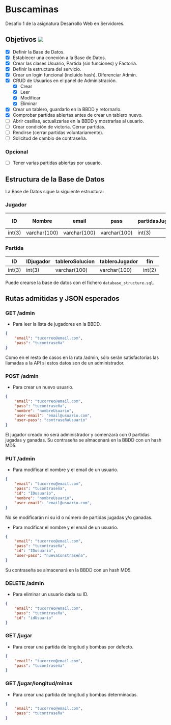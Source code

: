 # Buscaminas

Desafio 1 de la asignatura Desarrollo Web en Servidores.

## Objetivos ![](https://geps.dev/progress/67)

-   [x] Definir la Base de Datos.
-   [x] Establecer una conexión a la Base de Datos.
-   [x] Crear las clases Usuario, Partida (sin funciones) y Factoria.
-   [x] Definir la estructura del servicio.
-   [x] Crear un login funcional (incluido hash). Diferenciar Admin.
-   [x] CRUD de Usuarios en el panel de Administración.
    -   [x] Crear
    -   [x] Leer
    -   [x] Modificar
    -   [x] Eliminar
-   [x] Crear un tablero, guardarlo en la BBDD y retornarlo.
-   [x] Comprobar partidas abiertas antes de crear un tablero nuevo.
-   [ ] Abrir casillas, actualizarlas en la BBDD y mostrarlas al usuario.
-   [ ] Crear condición de victoria. Cerrar partidas.
-   [ ] Rendirse (cerrar partidas voluntariamente).
-   [ ] Solicitud de cambio de contraseña.

### Opcional

-   [ ] Tener varias partidas abiertas por usuario.

## Estructura de la Base de Datos

La Base de Datos sigue la siguiente estructura:

### Jugador

| ID     | Nombre       | email        | pass         | partidasJugadas | partidasGanadas | es-admin |
| ------ | ------------ | ------------ | ------------ | --------------- | --------------- | -------- |
| int(3) | varchar(100) | varchar(100) | varchar(100) | int(3)          | int(3)          | boolean  |

### Partida

| ID     | IDjugador | tableroSolucion | tableroJugador | fin    |
| ------ | --------- | --------------- | -------------- | ------ |
| int(3) | int(3)    | varchar(100)    | varchar(100)   | int(2) |

Puede crearse la base de datos con el fichero `database_structure.sql`.

## Rutas admitidas y JSON esperados

### GET /admin

- Para leer la lista de jugadores en la BBDD.

```json
{
    "email": "tucorreo@email.com",
    "pass": "tucontraseña"
}
```

Como en el resto de casos en la ruta /admin, sólo serán satisfactorias las llamadas a la API si estos datos son de un administrador.

### POST /admin

- Para crear un nuevo usuario.

```json
{
    "email": "tucorreo@email.com",
    "pass": "tucontraseña",
    "nombre": "nombreUsuario",
    "user-email": "email@usuario.com",
    "user-pass": "contraseñaUsuario"
}
```

El jugador creado no será administrador y comenzará con 0 partidas jugadas y ganadas.
Su contraseña se almacenará en la BBDD con un hash MD5.

### PUT /admin

- Para modificar el nombre y el email de un usuario.

```json
{
    "email": "tucorreo@email.com",
    "pass": "tucontraseña",
    "id": "IDusuario",
    "nombre": "nombreUsuario",
    "user-email": "email@usuario.com",
}
```

No se modificarán ni su id o número de partidas jugadas y/o ganadas.

- Para modificar el nombre y el email de un usuario.

```json
{
    "email": "tucorreo@email.com",
    "pass": "tucontraseña",
    "id": "IDusuario",
    "user-pass": "nuevaConstraseña",
}
```

Su contraseña se almacenará en la BBDD con un hash MD5.

### DELETE /admin

- Para eliminar un usuario dada su ID.

```json
{
    "email": "tucorreo@email.com",
    "pass": "tucontraseña",
    "id": "idUsuario"
}
```

### GET /jugar

- Para crear una partida de longitud y bombas por defecto.

```json
{
    "email": "tucorreo@email.com",
    "pass": "tucontraseña"
}
```

### GET /jugar/longitud/minas

- Para crear una partida de longitud y bombas determinadas.

```json
{
    "email": "tucorreo@email.com",
    "pass": "tucontraseña"
}
```
